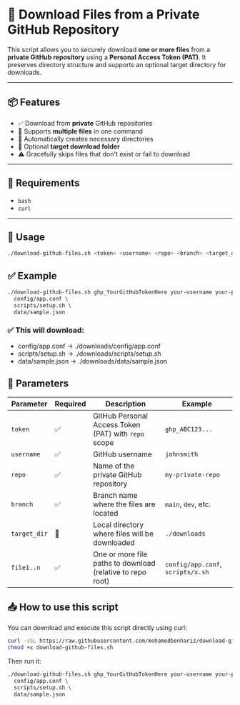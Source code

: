 # 🔐 Download Files from a Private GitHub Repository

This script allows you to securely download **one or more files** from a **private GitHub repository** using a **Personal Access Token (PAT)**. It preserves directory structure and supports an optional target directory for downloads.

---

## 📦 Features

- ✅ Download from **private** GitHub repositories
- 📁 Supports **multiple files** in one command
- 📂 Automatically creates necessary directories
- 📍 Optional **target download folder**
- ⚠️ Gracefully skips files that don't exist or fail to download

---

## 🧰 Requirements

- `bash`
- `curl`

---

## 🚀 Usage

```bash
./download-github-files.sh <token> <username> <repo> <branch> <target_dir> <file1> [file2 file3 ...]
```
## ✅ Example

```bash
./download-github-files.sh ghp_YourGitHubTokenHere your-username your-private-repo main ./downloads \
  config/app.conf \
  scripts/setup.sh \
  data/sample.json
```

### ✅ This will download:

- config/app.conf → ./downloads/config/app.conf
- scripts/setup.sh → ./downloads/scripts/setup.sh
- data/sample.json → ./downloads/data/sample.json

## 🧪 Parameters

| Parameter     | Required | Description                                                        | Example                          |
|---------------|----------|--------------------------------------------------------------------|----------------------------------|
| `token`       | ✅       | GitHub Personal Access Token (PAT) with `repo` scope               | `ghp_ABC123...`                  |
| `username`    | ✅       | GitHub username                                                    | `johnsmith`                      |
| `repo`        | ✅       | Name of the private GitHub repository                              | `my-private-repo`                |
| `branch`      | ✅       | Branch name where the files are located                            | `main`, `dev`, etc.              |
| `target_dir`  | 📍       | Local directory where files will be downloaded                     | `./downloads`                    |
| `file1..n`    | ✅       | One or more file paths to download (relative to repo root)         | `config/app.conf`, `scripts/x.sh` |

## 📥 How to use this script

You can download and execute this script directly using curl:

```bash
curl -sSL https://raw.githubusercontent.com/mohamedbenhariz/download-github-files/main/download-github-files.sh -o download-github-files.sh
chmod +x download-github-files.sh
```
Then run it:

```bash
./download-github-files.sh ghp_YourGitHubTokenHere your-username your-private-repo main ./downloads \
  config/app.conf \
  scripts/setup.sh \
  data/sample.json
```
